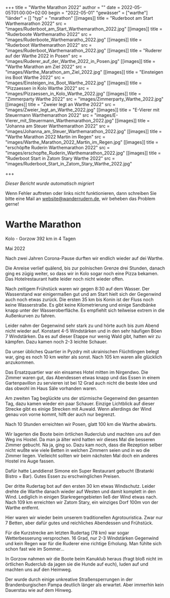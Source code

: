 +++
title = "Warthe Marathon 2022"
author = ""
date = 2022-05-05T01:00:00+02:00
begin = "2022-05-01"
"gewässer" = ["warthe"]
"länder" = []
"typ" = "marathon"
[[images]]
title = "Ruderboot am Start Warthemarathon 2022"
src = "images/Ruderboot_am_Start_Warthemarathon_2022.jpg"
[[images]]
title = "Ruderboote Warthemaratho 2022"
src = "images/Ruderboote_Warthemaratho_2022.jpg"
[[images]]
title = "Ruderboot Warthemarathon 2022"
src = "images/Ruderboot_Warthemarathon_2022.jpg"
[[images]]
title = "Ruderer auf der Warthe 2022 in Posen"
src = "images/Ruderer_auf_der_Warthe_2022_in_Posen.jpg"
[[images]]
title = "Warthe Marathon am Ziel 2022"
src = "images/Warthe_Marathon_am_Ziel_2022.jpg"
[[images]]
title = "Einsteigen ins Boot Warthe 2022"
src = "images/Einsteigen_ins_Boot_Warthe_2022.jpg"
[[images]]
title = "Pizzaessen in Kolo Warthe 2022"
src = "images/Pizzaessen_in_Kolo_Warthe_2022.jpg"
[[images]]
title = "Zimmerparty Warthe 2022"
src = "images/Zimmerparty_Warthe_2022.jpg"
[[images]]
title = "Zweier legt an Warthe 2022"
src = "images/Zweier_legt_an_Warthe_2022.jpg"
[[images]]
title = "E-Vierer mit Steuermann Warthemarathon 2022"
src = "images/E-Vierer_mit_Steuermann_Warthemarathon_2022.jpg"
[[images]]
title = "Johanna am Steuer Warthemarathon 2022"
src = "images/Johanna_am_Steuer_Warthemarathon_2022.jpg"
[[images]]
title = "Warthe Marathon 2022 Martin im Regen"
src = "images/Warthe_Marathon_2022_Martin_im_Regen.jpg"
[[images]]
title = "erschöpfte Ruderin Warthemarathon 2022"
src = "images/erschopfte_Ruderin_Warthemarathon_2022.jpg"
[[images]]
title = "Ruderboot Start in Zatom Stary Warthe 2022"
src = "images/Ruderboot_Start_in_Zatom_Stary_Warthe_2022.jpg"

+++


*Dieser Bericht wurde automatisch migriert*

Wenn Fehler auftreten oder links nicht funktionieren, dann schreiben Sie bitte eine Mail an website@wanderrudern.de, wir beheben das Problem gerne!



# Warthe Marathon


Kolo - Gorzow 392 km in 4 Tagen

Mai 2022

Nach zwei Jahren Corona-Pause durften wir endlich wieder auf dei Warthe.

Die Anreise verlief quälend, bis zur polnischen Grenze drei Stunden, danach ging es zügig weiter, so dass wir in Kolo sogar noch eine Pizza bekamen. Das Hotelrestaurant hatte leider noch nicht wieder offen.

Nach zeitigem Frühstück waren wir gegen 8:30 auf dem Wasser. Der Wasserstand war einigermaßen gut und am Start hielt sich der Gegenwind auch noch etwas zurück. Die ersten 35 km bis Konin ist der Fluss noch keine Wasserstraße. Es gibt keine Kilometrierung und einige Sandbänke knapp unter der Wasseroberfläche. Es empfiehlt sich teilweise extrem in die Außenkurven zu fahren.

Leider nahm der Gegenwind sehr stark zu und hörte auch bis zum Abend nicht wieder auf. Konstant 4-5 Windstärken und in den sehr häufigen Böen 7 Windstärken. Da es auf dieser Etappe nur wenig Wald gibt, hatten wir zu kämpfen. Dazu kamen noch 2-3 leichte Schauer.

Da unser übliches Quartier in Pyzdry mit ukrainischen Flüchtlingen belegt war, ging es noch 10 km weiter als sonst. Nach 105 km waren alle glücklich anzukommen.

Das Ersatzquartier war ein einsames Hotel mitten im Nirgendwo. Die Zimmer waren gut, das Abendessen etwas knapp und das Essen in einem Gartenpavillon zu servieren ist bei 12 Grad auch nicht die beste Idee und das obwohl im Haus Säle vorhanden waren.

Am zweiten Tag beglückte uns der stürmische Gegenwind den gesamten Tag, dazu kamen wieder ein paar Schauer. Einzige Lichtblick auf dieser Strecke gibt es einige Strecken mit Auwald. Wenn allerdings der Wind genau von vorne kommt, hilft der auch nur begrenzt.

Nach 10 Stunden erreichten wir Posen, glatt 100 km die Warthe abwärts.

Wir lagerten die Boote beim örtlichen Ruderclub und machten uns auf den Weg ins Hostel. Da man ja älter wird hatten wir dieses Mal die besseren Zimmer gebucht. Na ja, ging so. Dazu kam noch, dass die Rezeption selber nicht wußte wie viele Betten in welchen Zimmern seien und in wo die Zimmer liegen. Vielleicht sollten wir beim nächsten Mal doch ein anderes Hostel ins Auge fassen.

Dafür hatte Landdienst Simone ein Super Restaurant gebucht (Bratanki Bistro + Bar). Gutes Essen zu erschwinglichen Preisen.

Der dritte Rudertag bot auf den ersten 30 km etwas Windschutz. Leider drehte die Warthe danach wieder auf Westen und damit komplett in den Wind. Lediglich in einigen Starkregengebieten ließ der Wind etwas nach. Nach 109 km erreichten wir Zatom Stary, ein winziges Dorf 100m von der Warthe entfernt.

Hier waren wir wieder beim unserem traditionellen Agrotouristica. Zwar nur 7 Betten, aber dafür gutes und reichliches Abendessen und Frühstück.

Für die Kurzstrecke am letzten Rudertag (78 km) war sogar Wetterbesserung versprochen. 16 Grad, nur 2-3 Windstärken Gegenwind und kein Regen war für die Ruderer eine richtige Erholung. Man fühlte sich schon fast wie im Sommer...

In Gorzow nahmen wir die Boote beim Kanuklub heraus (fragt bloß nicht im örtlichen Ruderclub da jagen sie die Hunde auf euch), luden auf und machten uns auf den Heimweg.

Der wurde durch einige unkreative Straßensperrungen in der Brandenburgischen Pampa deutlich länger als erwartet. Aber immerhin kein Dauerstau wie auf dem Hinweg.